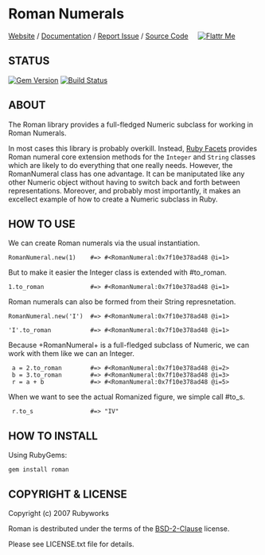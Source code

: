 # Roman Numerals

[Website](http://rubyworks.github.com/roman) /
[Documentation](http://rubydoc.info/gems/roman/frames) /
[Report Issue](http://github.com/rubyworks/roman/issues) /
[Source Code](http://github.com/rubyworks/roman) &nbsp; &nbsp;
[![Flattr Me](http://api.flattr.com/button/flattr-badge-large.png)](http://flattr.com/thing/324911/Rubyworks-Ruby-Development-Fund)

## STATUS

[![Gem Version](https://badge.fury.io/rb/roman.png)](http://badge.fury.io/rb/roman)
[![Build Status](https://travis-ci.org/rubyworks/roman.png)](https://travis-ci.org/rubyworks/roman)


## ABOUT

The Roman library provides a full-fledged Numeric subclass
for working in Roman Numerals.

In most cases this library is probably overkill. Instead, 
[Ruby Facets](http://rubyworks.github.com/facets) provides Roman numeral
core extension methods for the `Integer` and `String` classes which are
likely to do everything that one really needs. However, the RomanNumeral
class has one advantage. It can be maniputated like any other Numeric
object without having to switch back and forth between representations.
Moreover, and probably most importantly, it makes an excellect example of
how to create a Numeric subclass in Ruby.


## HOW TO USE

We can create Roman numerals via the usual instantiation.

    RomanNumeral.new(1)    #=> #<RomanNumeral:0x7f10e378ad48 @i=1>

But to make it easier the Integer class is extended with #to_roman.

    1.to_roman             #=> #<RomanNumeral:0x7f10e378ad48 @i=1>

Roman numerals can also be formed from their String represnetation.

    RomanNumeral.new('I')  #=> #<RomanNumeral:0x7f10e378ad48 @i=1>

    'I'.to_roman           #=> #<RomanNumeral:0x7f10e378ad48 @i=1>

Because +RomanNumeral+ is a full-fledged subclass of Numeric,
we can work with them like we can an Integer.

     a = 2.to_roman        #=> #<RomanNumeral:0x7f10e378ad48 @i=2>
     b = 3.to_roman        #=> #<RomanNumeral:0x7f10e378ad48 @i=3>
     r = a + b             #=> #<RomanNumeral:0x7f10e378ad48 @i=5>

When we want to see the actual Romanized figure, we simple
call #to_s.

     r.to_s                #=> "IV"


## HOW TO INSTALL

Using RubyGems:

    gem install roman


## COPYRIGHT & LICENSE

Copyright (c) 2007 Rubyworks

Roman is destributed under the terms of the 
[BSD-2-Clause](http://spdx.org/license/BSD-2-Clause) license.

Please see LICENSE.txt file for details.
